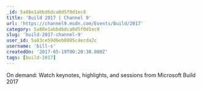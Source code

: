 ```yaml
---
_id: 5a88e1abbd6dca0d5f0d1ec8
title: 'Build 2017 | Channel 9'
url: 'https://channel9.msdn.com/Events/Build/2017'
category: 5a88e1abbd6dca0d5f0d1ec8
slug: 'build-2017-channel-9'
user_id: 5a83ce59d6eb0005c4ecda2c
username: 'bill-s'
createdOn: '2017-05-19T00:20:38.000Z'
tags: [build-2017]
---
```


On demand: Watch keynotes, highlights, and sessions from Microsoft Build 2017
